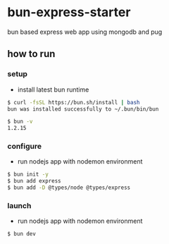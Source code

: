 # bun-express-starter
bun based express web app using mongodb and pug

## how to run

### setup

-   install latest bun runtime

```sh
$ curl -fsSL https://bun.sh/install | bash
bun was installed successfully to ~/.bun/bin/bun

$ bun -v
1.2.15
```

### configure

-   run nodejs app with nodemon environment

```sh
$ bun init -y
$ bun add express
$ bun add -D @types/node @types/express
```

### launch

-   run nodejs app with nodemon environment

```sh
$ bun dev
```
